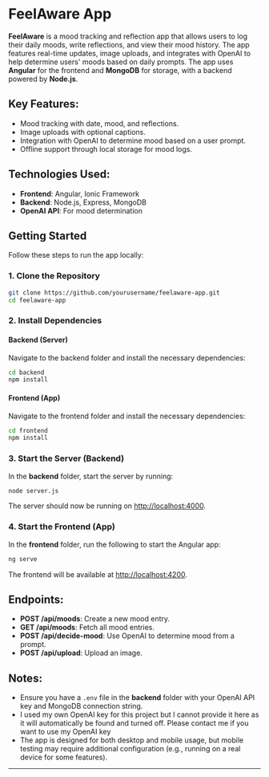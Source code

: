 # FeelAware App

**FeelAware** is a mood tracking and reflection app that allows users to log their daily moods, write reflections, and view their mood history. The app features real-time updates, image uploads, and integrates with OpenAI to help determine users' moods based on daily prompts. The app uses **Angular** for the frontend and **MongoDB** for storage, with a backend powered by **Node.js**.

## Key Features:
- Mood tracking with date, mood, and reflections.
- Image uploads with optional captions.
- Integration with OpenAI to determine mood based on a user prompt.
- Offline support through local storage for mood logs.

## Technologies Used:
- **Frontend**: Angular, Ionic Framework
- **Backend**: Node.js, Express, MongoDB
- **OpenAI API**: For mood determination

## Getting Started

Follow these steps to run the app locally:

### 1. Clone the Repository

```bash
git clone https://github.com/yourusername/feelaware-app.git
cd feelaware-app
```

### 2. Install Dependencies

#### Backend (Server)
Navigate to the backend folder and install the necessary dependencies:

```bash
cd backend
npm install
```

#### Frontend (App)
Navigate to the frontend folder and install the necessary dependencies:

```bash
cd frontend
npm install
```

### 3. Start the Server (Backend)

In the **backend** folder, start the server by running:

```bash
node server.js
```

The server should now be running on [http://localhost:4000](http://localhost:4000).

### 4. Start the Frontend (App)

In the **frontend** folder, run the following to start the Angular app:

```bash
ng serve
```

The frontend will be available at [http://localhost:4200](http://localhost:4200).

## Endpoints:
- **POST /api/moods**: Create a new mood entry.
- **GET /api/moods**: Fetch all mood entries.
- **POST /api/decide-mood**: Use OpenAI to determine mood from a prompt.
- **POST /api/upload**: Upload an image.

## Notes:
- Ensure you have a `.env` file in the **backend** folder with your OpenAI API key and MongoDB connection string.
- I used my own OpenAI key for this project but I cannot provide it here as it will automatically be found and turned off. Please contact me if you want to use my OpenAI key
- The app is designed for both desktop and mobile usage, but mobile testing may require additional configuration (e.g., running on a real device for some features).
---
